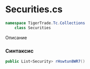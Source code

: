 
# Securities.cs
```csharp
namespace TigerTrade.Tc.Collections  
    class Securities
```

Описание

### Синтаксис
```csharp
public List<Security> rHswtun8WR7()
```


                    
                    